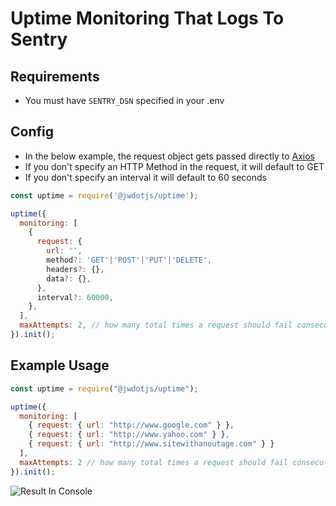 # Uptime Monitoring That Logs To Sentry

## Requirements

- You must have `SENTRY_DSN` specified in your .env

## Config

- In the below example, the request object gets passed directly to [Axios](https://github.com/axios/axios)
- If you don't specify an HTTP Method in the request, it will default to GET
- If you don't specify an interval it will default to 60 seconds

```javascript
const uptime = require('@jwdotjs/uptime');

uptime({
  monitoring: [
    {
      request: {
        url: '',
        method?: 'GET'|'POST'|'PUT'|'DELETE',
        headers?: {},
        data?: {},
      },
      interval?: 60000,
    },
  ],
  maxAttempts: 2, // how many total times a request should fail consecutively before we log an error
}).init();
```

## Example Usage

```javascript
const uptime = require("@jwdotjs/uptime");

uptime({
  monitoring: [
    { request: { url: "http://www.google.com" } },
    { request: { url: "http://www.yahoo.com" } },
    { request: { url: "http://www.sitewithanoutage.com" } }
  ],
  maxAttempts: 2 // how many total times a request should fail consecutively before we log an error
}).init();
```

![Result In Console](https://i.imgur.com/9ezZwYX.png)
